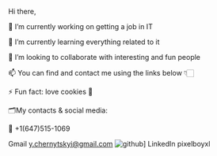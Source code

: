 Hi there,

🔭 I’m currently working on getting a job in IT

🌱 I’m currently learning everything related to it

👯 I’m looking to collaborate with interesting and fun people

📫 You can find and contact me using the links below 👇🏻

⚡ Fun fact: love cookies 🍪

🗂️My contacts & social media:

📱 +1(647)515-1069

Gmail y.chernytskyi@gmail.com
![github](https://img.shields.io/badge/GitHub-000000?style=for-the-badge&logo=GitHub&logoColor=white)]
LinkedIn pixelboyxl
